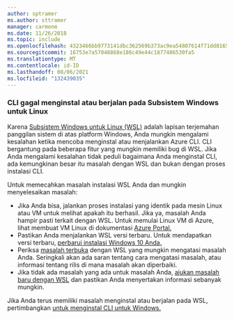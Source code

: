 ```yaml
---
author: sptramer
ms.author: sttramer
manager: carmonm
ms.date: 11/26/2018
ms.topic: include
ms.openlocfilehash: 4323466bb9773141dbc362569b373ac9ea54807614f71dd8165eaab685d3407b
ms.sourcegitcommit: 16753e7a57048868e186c49e44c1877406530fa5
ms.translationtype: MT
ms.contentlocale: id-ID
ms.lasthandoff: 08/06/2021
ms.locfileid: "132439035"
---
```

### <a name="cli-fails-to-install-or-run-on-windows-subsystem-for-linux"></a>CLI gagal menginstal atau berjalan pada Subsistem Windows untuk Linux

Karena [Subsistem Windows untuk Linux (WSL)](/windows/wsl/about) adalah lapisan terjemahan panggilan sistem di atas platform Windows, Anda mungkin mengalami kesalahan ketika mencoba menginstal atau menjalankan Azure CLI. CLI bergantung pada beberapa fitur yang mungkin memiliki bug di WSL. Jika Anda mengalami kesalahan tidak peduli bagaimana Anda menginstal CLI, ada kemungkinan besar itu masalah dengan WSL dan bukan dengan proses instalasi CLI.

Untuk memecahkan masalah instalasi WSL Anda dan mungkin menyelesaikan masalah:

* Jika Anda bisa, jalankan proses instalasi yang identik pada mesin Linux atau VM untuk melihat apakah itu berhasil. Jika ya, masalah Anda hampir pasti terkait dengan WSL. Untuk memulai Linux VM di Azure, lihat membuat VM Linux di dokumentasi [Azure Portal.](/azure/virtual-machines/linux/quick-create-portal)
* Pastikan Anda menjalankan WSL versi terbaru. Untuk mendapatkan versi terbaru, [perbarui instalasi Windows 10 Anda.](https://support.microsoft.com/help/4027667/windows-10-update)
* Periksa [masalah terbuka](https://github.com/Microsoft/WSL/issues) dengan WSL yang mungkin mengatasi masalah Anda.
  Seringkali akan ada saran tentang cara mengatasi masalah, atau informasi tentang rilis di mana masalah akan diperbaiki.
* Jika tidak ada masalah yang ada untuk masalah Anda, [ajukan masalah baru dengan WSL](https://github.com/Microsoft/WSL/issues/new) dan pastikan Anda menyertakan informasi sebanyak mungkin.

Jika Anda terus memiliki masalah menginstal atau berjalan pada WSL, pertimbangkan [untuk menginstal CLI untuk Windows.](../install-azure-cli-windows.md)
